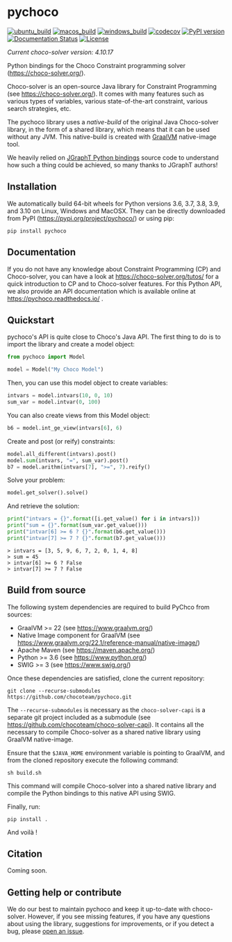 # pychoco

[![ubuntu_build](https://github.com/chocoteam/pychoco/actions/workflows/ubuntu.yml/badge.svg)](https://github.com/chocoteam/pychoco/actions)
[![macos_build](https://github.com/chocoteam/pychoco/actions/workflows/macos.yml/badge.svg)](https://github.com/chocoteam/pychoco/actions)
[![windows_build](https://github.com/chocoteam/pychoco/actions/workflows/windows.yml/badge.svg)](https://github.com/chocoteam/pychoco/actions)
[![codecov](https://codecov.io/gh/chocoteam/pychoco/branch/master/graph/badge.svg?token=JRW8NQG8I7)](https://codecov.io/gh/chocoteam/pychoco)
[![PyPI version](https://badge.fury.io/py/pychoco.svg)](https://pypi.org/project/pychoco/)
[![Documentation Status](https://readthedocs.org/projects/pychoco/badge/?version=latest)](https://pychoco.readthedocs.io/en/latest/?badge=latest)
[![License](https://img.shields.io/badge/License-BSD_4--Clause-blue.svg)](https://directory.fsf.org/wiki/License:BSD-4-Clause)

*Current choco-solver version: 4.10.17*

Python bindings for the Choco Constraint programming solver (https://choco-solver.org/).

Choco-solver is an open-source Java library for Constraint Programming (see https://choco-solver.org/).
It comes with many features such as various types of variables, various state-of-the-art constraint,
various search strategies, etc.

The pychoco library uses a *native-build* of the original Java Choco-solver library, in the form
of a shared library, which means that it can be used without any JVM. This native-build is created
with [GraalVM](https://www.graalvm.org/) native-image tool.

We heavily relied on [JGraphT Python bindings](https://python-jgrapht.readthedocs.io/) source code to
understand how such a thing could be achieved, so many thanks to JGraphT authors!

## Installation

We automatically build 64-bit wheels for Python versions 3.6, 3.7, 3.8, 3.9, and 3.10 on Linux, Windows and
MacOSX. They can be directly downloaded from PyPI (https://pypi.org/project/pychoco/) or using pip:

    pip install pychoco

## Documentation

If you do not have any knowledge about Constraint Programming (CP) and Choco-solver, you can have a look at 
https://choco-solver.org/tutos/ for a quick introduction to CP and to Choco-solver features. For this Python API,
we also provide an API documentation which is available online at https://pychoco.readthedocs.io/ .

## Quickstart

pychoco's API is quite close to Choco's Java API. The first thing to do is to import the
library and create a model object:

```python
from pychoco import Model

model = Model("My Choco Model")
```

Then, you can use this model object to create variables:

```python
intvars = model.intvars(10, 0, 10)
sum_var = model.intvar(0, 100)
```

You can also create views from this Model object:

```python
b6 = model.int_ge_view(intvars[6], 6)
```

Create and post (or reify) constraints:

```python
model.all_different(intvars).post()
model.sum(intvars, "=", sum_var).post()
b7 = model.arithm(intvars[7], ">=", 7).reify()
```

Solve your problem:

```python
model.get_solver().solve()
```

And retrieve the solution:

```python
print("intvars = {}".format([i.get_value() for i in intvars]))
print("sum = {}".format(sum_var.get_value()))
print("intvar[6] >= 6 ? {}".format(b6.get_value()))
print("intvar[7] >= 7 ? {}".format(b7.get_value()))
```

```
> intvars = [3, 5, 9, 6, 7, 2, 0, 1, 4, 8]
> sum = 45
> intvar[6] >= 6 ? False
> intvar[7] >= 7 ? False
```

## Build from source

The following system dependencies are required to build PyChco from sources:

- GraalVM >= 22 (see https://www.graalvm.org/)
- Native Image component for GraalVM (see https://www.graalvm.org/22.1/reference-manual/native-image/)
- Apache Maven (see https://maven.apache.org/)
- Python >= 3.6 (see https://www.python.org/)
- SWIG >= 3 (see https://www.swig.org/)

Once these dependencies are satisfied, clone the current repository:

    git clone --recurse-submodules https://github.com/chocoteam/pychoco.git

The `--recurse-submodules` is necessary as the `choco-solver-capi` is a separate git project included
as a submodule (see https://github.com/chocoteam/choco-solver-capi). It contains all the necessary
to compile Choco-solver as a shared native library using GraalVM native-image.

Ensure that the `$JAVA_HOME` environment variable is pointing to GraalVM, and from the cloned repository
execute the following command:

    sh build.sh

This command will compile Choco-solver into a shared native library and compile the Python bindings
to this native API using SWIG.

Finally, run:

    pip install .

And voilà !

## Citation

Coming soon.

## Getting help or contribute

We do our best to maintain pychoco and keep it up-to-date with choco-solver. However, if you see missing
features, if you have any questions about using the library, suggestions for improvements, or if you
detect a bug, please [open an issue](https://github.com/chocoteam/pychoco/issues/new/choose).

